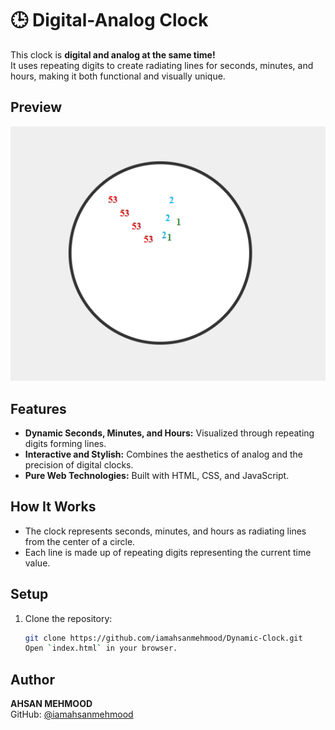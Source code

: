 # 🕒 Digital-Analog Clock

This clock is **digital and analog at the same time!**  
It uses repeating digits to create radiating lines for seconds, minutes, and hours, making it both functional and visually unique.

## Preview
![Clock Demo](https://github.com/iamahsanmehmood/Dynamic-Clock/blob/main/Dynamic%20Clock.gif)

## Features
- **Dynamic Seconds, Minutes, and Hours:** Visualized through repeating digits forming lines.
- **Interactive and Stylish:** Combines the aesthetics of analog and the precision of digital clocks.
- **Pure Web Technologies:** Built with HTML, CSS, and JavaScript.

## How It Works
- The clock represents seconds, minutes, and hours as radiating lines from the center of a circle.
- Each line is made up of repeating digits representing the current time value.

## Setup
1. Clone the repository:
   ```bash
   git clone https://github.com/iamahsanmehmood/Dynamic-Clock.git
   Open `index.html` in your browser.

## Author
**AHSAN MEHMOOD**  
GitHub: [@iamahsanmehmood](https://github.com/iamahsanmehmood)
